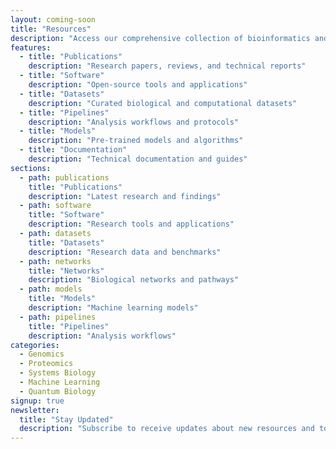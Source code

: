 ```yaml
---
layout: coming-soon
title: "Resources"
description: "Access our comprehensive collection of bioinformatics and computational biology resources"
features:
  - title: "Publications"
    description: "Research papers, reviews, and technical reports"
  - title: "Software"
    description: "Open-source tools and applications"
  - title: "Datasets"
    description: "Curated biological and computational datasets"
  - title: "Pipelines"
    description: "Analysis workflows and protocols"
  - title: "Models"
    description: "Pre-trained models and algorithms"
  - title: "Documentation"
    description: "Technical documentation and guides"
sections:
  - path: publications
    title: "Publications"
    description: "Latest research and findings"
  - path: software
    title: "Software"
    description: "Research tools and applications"
  - path: datasets
    title: "Datasets"
    description: "Research data and benchmarks"
  - path: networks
    title: "Networks"
    description: "Biological networks and pathways"
  - path: models
    title: "Models"
    description: "Machine learning models"
  - path: pipelines
    title: "Pipelines"
    description: "Analysis workflows"
categories:
  - Genomics
  - Proteomics
  - Systems Biology
  - Machine Learning
  - Quantum Biology
signup: true
newsletter:
  title: "Stay Updated"
  description: "Subscribe to receive updates about new resources and tools"
---
```

